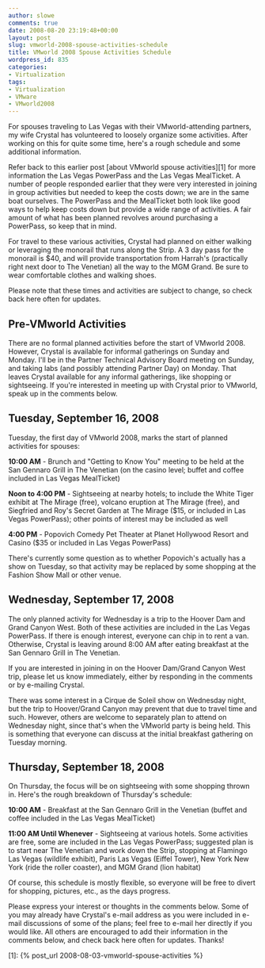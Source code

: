 ```yaml
---
author: slowe
comments: true
date: 2008-08-20 23:19:48+00:00
layout: post
slug: vmworld-2008-spouse-activities-schedule
title: VMworld 2008 Spouse Activities Schedule
wordpress_id: 835
categories:
- Virtualization
tags:
- Virtualization
- VMware
- VMworld2008
---
```


For spouses traveling to Las Vegas with their VMworld-attending partners, my wife Crystal has volunteered to loosely organize some activities. After working on this for quite some time, here's a rough schedule and some additional information.

Refer back to this earlier post [about VMworld spouse activities][1] for more information the Las Vegas PowerPass and the Las Vegas MealTicket. A number of people responded earlier that they were very interested in joining in group activities but needed to keep the costs down; we are in the same boat ourselves. The PowerPass and the MealTicket both look like good ways to help keep costs down but provide a wide range of activities. A fair amount of what has been planned revolves around purchasing a PowerPass, so keep that in mind.

For travel to these various activities, Crystal had planned on either walking or leveraging the monorail that runs along the Strip. A 3 day pass for the monorail is $40, and will provide transportation from Harrah's (practically right next door to The Venetian) all the way to the MGM Grand. Be sure to wear comfortable clothes and walking shoes.

Please note that these times and activities are subject to change, so check back here often for updates.

## Pre-VMworld Activities

There are no formal planned activities before the start of VMworld 2008. However, Crystal is available for informal gatherings on Sunday and Monday. I'll be in the Partner Technical Advisory Board meeting on Sunday, and taking labs (and possibly attending Partner Day) on Monday. That leaves Crystal available for any informal gatherings, like shopping or sightseeing. If you're interested in meeting up with Crystal prior to VMworld, speak up in the comments below.

## Tuesday, September 16, 2008

Tuesday, the first day of VMworld 2008, marks the start of planned activities for spouses:

**10:00 AM** - Brunch and "Getting to Know You" meeting to be held at the San Gennaro Grill in The Venetian (on the casino level; buffet and coffee included in Las Vegas MealTicket)

**Noon to 4:00 PM** - Sightseeing at nearby hotels; to include the White Tiger exhibit at The Mirage (free), volcano eruption at The Mirage (free), and Siegfried and Roy's Secret Garden at The Mirage ($15, or included in Las Vegas PowerPass); other points of interest may be included as well

**4:00 PM** - Popovich Comedy Pet Theater at Planet Hollywood Resort and Casino ($35 or included in Las Vegas PowerPass)

There's currently some question as to whether Popovich's actually has a show on Tuesday, so that activity may be replaced by some shopping at the Fashion Show Mall or other venue.

## Wednesday, September 17, 2008

The only planned activity for Wednesday is a trip to the Hoover Dam and Grand Canyon West. Both of these activities are included in the Las Vegas PowerPass. If there is enough interest, everyone can chip in to rent a van. Otherwise, Crystal is leaving around 8:00 AM after eating breakfast at the San Gennaro Grill in The Venetian.

If you are interested in joining in on the Hoover Dam/Grand Canyon West trip, please let us know immediately, either by responding in the comments or by e-mailing Crystal.

There was some interest in a Cirque de Soleil show on Wednesday night, but the trip to Hoover/Grand Canyon may prevent that due to travel time and such. However, others are welcome to separately plan to attend on Wednesday night, since that's when the VMworld party is being held. This is something that everyone can discuss at the initial breakfast gathering on Tuesday morning.

## Thursday, September 18, 2008

On Thursday, the focus will be on sightseeing with some shopping thrown in. Here's the rough breakdown of Thursday's schedule:

**10:00 AM** - Breakfast at the San Gennaro Grill in the Venetian (buffet and coffee included in the Las Vegas MealTicket)

**11:00 AM Until Whenever** - Sightseeing at various hotels. Some activities are free, some are included in the Las Vegas PowerPass; suggested plan is to start near The Venetian and work down the  Strip, stopping at Flamingo Las Vegas (wildlife exhibit), Paris Las Vegas (Eiffel Tower), New York New York (ride the roller coaster), and MGM Grand (lion habitat)

Of course, this schedule is mostly flexible, so everyone will be free to divert for shopping, pictures, etc., as the days progress.

Please express your interest or thoughts in the comments below. Some of you may already have Crystal's e-mail address as you were included in e-mail discussions of some of the plans; feel free to e-mail her directly if you would like. All others are encouraged to add their information in the comments below, and check back here often for updates. Thanks!

[1]: {% post_url 2008-08-03-vmworld-spouse-activities %}
